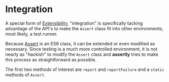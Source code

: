 # Integration

A special form of [Extensibility](./Extensibility.md), "integration" is specifically
tacking advantage of the API's to make the `Assert` class fit into other environments,
most likely, a test runner.

Because [Assert](./Assert.md) is an ES6 class, it can be extended or even modified as
necessary. Since testing is a much more controlled environment, it is not nearly as
"hackish" to modify the `Assert` class and **assertly** tries to make this process as
straightforward as possible.

The first two methods of interest are `report` and `reportFailure` and a `static` methods
of `Assert`.
